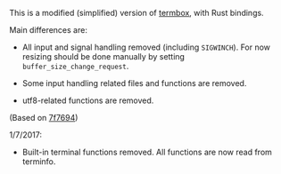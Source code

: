 This is a modified (simplified) version of
[termbox](https://github.com/nsf/termbox), with Rust bindings.

Main differences are:

* All input and signal handling removed (including `SIGWINCH`). For now
  resizing should be done manually by setting `buffer_size_change_request`.

* Some input handling related files and functions are removed.

* utf8-related functions are removed.

(Based on [7f7694](https://github.com/nsf/termbox/commit/7f7694061d7d3eba9a7d9b6a8313155c03545e46))

1/7/2017:

* Built-in terminal functions removed. All functions are now read from
  terminfo.
